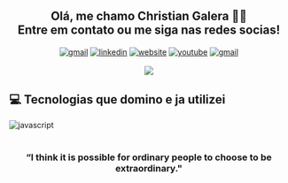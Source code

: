 <h2 align="center">Olá, me chamo Christian Galera 👋🏻 <br>
     Entre em contato ou me siga nas redes socias!</h2>

<div style="display: inline_block" align="center">
     <a href="mailto:christianzambrini@gmail.com?subject=Ol%C3%A1%20Christian%20Galera%21%20Sou%20%28nome%29%2C%20entro%20em%20contato%20referente%20%C3%A0%20%28assunto%29%2E"><img align="center" alt="gmail" src="https://img.shields.io/badge/Gmail-D14836?style=for-the-badge&logo=gmail&logoColor=white"></a>
     <a href="https://www.linkedin.com/in/christian-galera"><img align="center" alt="linkedin" src="https://img.shields.io/badge/LinkedIn-0077B5?style=for-the-badge&logo=linkedin&logoColor=white"></a>
      <a href="#"><img align="center" alt="website" src="https://img.shields.io/badge/website-000000?style=for-the-badge&logo=About.me&logoColor=white"></a>
     <a href="https://pt.stackoverflow.com/users/266300/christian-galera"><img align="center" alt="youtube" src="https://img.shields.io/badge/YouTube-F00?logo=youtube&logoColor=fff&style=for-the-badge"></a>
     <a href="https://pt.stackoverflow.com/users/266300/christian-galera"><img align="center" alt="gmail" src="https://img.shields.io/badge/Stack_Overflow-FE7A16?style=for-the-badge&logo=stack-overflow&logoColor=white"></a>
</div><br/> 



<div align="center">
<img src="https://github-readme-stats.vercel.app/api?username=christiangalera&show_icons=true&theme=onedark" />
</div>

<h2 align="left">💻 Tecnologias que domino e ja utilizei</h2>
<div style="display: inline_block" align="left">
    <img align="center" alt="javascript" src="https://skillicons.dev/icons?i=js,html,css,ts,php,java,react,angular,laravel,kotlin,spring,nodejs,postgres,git,docker&perline=20" />
</div><br/>
<h3 align="center"> “I think it is possible for ordinary people to choose to be extraordinary." </h3>

